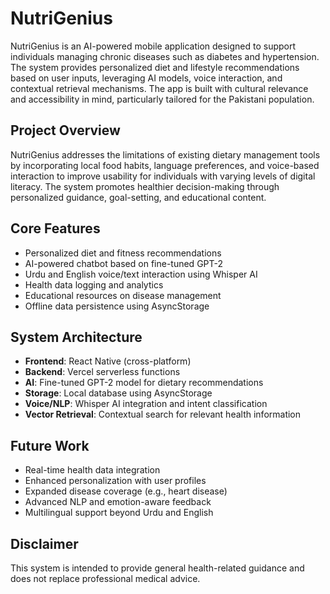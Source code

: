 # NutriGenius

NutriGenius is an AI-powered mobile application designed to support individuals managing chronic diseases such as diabetes and hypertension. The system provides personalized diet and lifestyle recommendations based on user inputs, leveraging AI models, voice interaction, and contextual retrieval mechanisms. The app is built with cultural relevance and accessibility in mind, particularly tailored for the Pakistani population.

## Project Overview

NutriGenius addresses the limitations of existing dietary management tools by incorporating local food habits, language preferences, and voice-based interaction to improve usability for individuals with varying levels of digital literacy. The system promotes healthier decision-making through personalized guidance, goal-setting, and educational content.

## Core Features

- Personalized diet and fitness recommendations
- AI-powered chatbot based on fine-tuned GPT-2
- Urdu and English voice/text interaction using Whisper AI
- Health data logging and analytics
- Educational resources on disease management
- Offline data persistence using AsyncStorage

## System Architecture

- **Frontend**: React Native (cross-platform)
- **Backend**: Vercel serverless functions
- **AI**: Fine-tuned GPT-2 model for dietary recommendations
- **Storage**: Local database using AsyncStorage
- **Voice/NLP**: Whisper AI integration and intent classification
- **Vector Retrieval**: Contextual search for relevant health information

## Future Work

- Real-time health data integration
- Enhanced personalization with user profiles
- Expanded disease coverage (e.g., heart disease)
- Advanced NLP and emotion-aware feedback
- Multilingual support beyond Urdu and English

## Disclaimer
This system is intended to provide general health-related guidance and does not replace professional medical advice.
